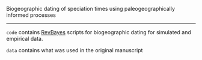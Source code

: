 Biogeographic dating of speciation times using paleogeographically informed processes

-------

`code` contains [RevBayes](github.com/revbayes/revbayes) scripts for biogeographic dating for simulated and empirical data.

`data` contains what was used in the original manuscript
